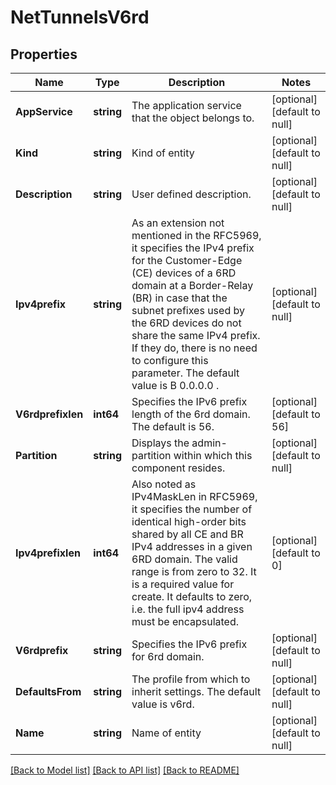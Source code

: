 # NetTunnelsV6rd

## Properties
Name | Type | Description | Notes
------------ | ------------- | ------------- | -------------
**AppService** | **string** | The application service that the object belongs to. | [optional] [default to null]
**Kind** | **string** | Kind of entity | [optional] [default to null]
**Description** | **string** | User defined description. | [optional] [default to null]
**Ipv4prefix** | **string** | As an extension not mentioned in the RFC5969, it specifies the IPv4 prefix for the Customer-Edge (CE) devices of a 6RD domain at a Border-Relay (BR) in case that the subnet prefixes used by the 6RD devices do not share the same IPv4 prefix. If they do, there is no need to configure this parameter. The default value is B 0.0.0.0 . | [optional] [default to null]
**V6rdprefixlen** | **int64** | Specifies the IPv6 prefix length of the 6rd domain. The default is 56. | [optional] [default to 56]
**Partition** | **string** | Displays the admin-partition within which this component resides. | [optional] [default to null]
**Ipv4prefixlen** | **int64** | Also noted as IPv4MaskLen in RFC5969, it specifies the number of identical high-order bits shared by all CE and BR IPv4 addresses in a given 6RD domain. The valid range is from zero to 32. It is a required value for create. It defaults to zero, i.e. the full ipv4 address must be encapsulated. | [optional] [default to 0]
**V6rdprefix** | **string** | Specifies the IPv6 prefix for 6rd domain. | [optional] [default to null]
**DefaultsFrom** | **string** | The profile from which to inherit settings. The default value is v6rd. | [optional] [default to null]
**Name** | **string** | Name of entity | [optional] [default to null]

[[Back to Model list]](../README.md#documentation-for-models) [[Back to API list]](../README.md#documentation-for-api-endpoints) [[Back to README]](../README.md)


